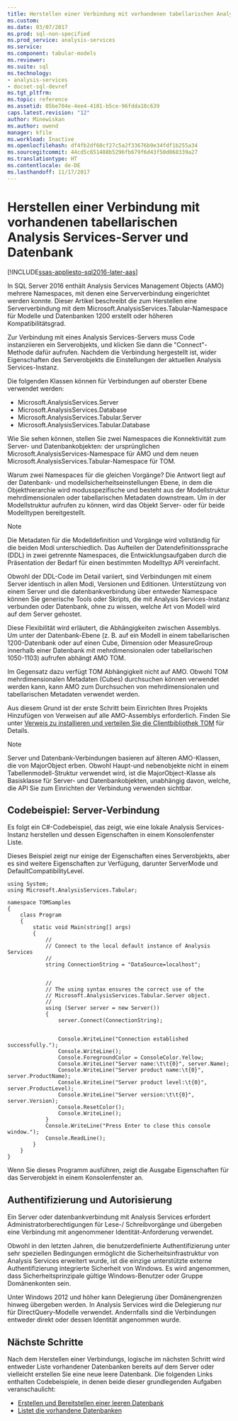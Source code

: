 ```yaml
---
title: Herstellen einer Verbindung mit vorhandenen tabellarischen Analysis Services-Server und Datenbank | Microsoft Docs
ms.custom: 
ms.date: 03/07/2017
ms.prod: sql-non-specified
ms.prod_service: analysis-services
ms.service: 
ms.component: tabular-models
ms.reviewer: 
ms.suite: sql
ms.technology:
- analysis-services
- docset-sql-devref
ms.tgt_pltfrm: 
ms.topic: reference
ms.assetid: 05be704e-4ee4-4101-b5ce-96fdda18c639
caps.latest.revision: "12"
author: Minewiskan
ms.author: owend
manager: kfile
ms.workload: Inactive
ms.openlocfilehash: df4fb2df60cf27c5a2f33676b9e34fdf1b255a34
ms.sourcegitcommit: 44cd5c651488b5296fb679f6d43f50d068339a27
ms.translationtype: HT
ms.contentlocale: de-DE
ms.lasthandoff: 11/17/2017
---
```

# <a name="connect-to-existing-analysis-services-tabular-server-and-database"></a>Herstellen einer Verbindung mit vorhandenen tabellarischen Analysis Services-Server und Datenbank

[!INCLUDE[ssas-appliesto-sql2016-later-aas](../../includes/ssas-appliesto-sql2016-later-aas.md)]

In SQL Server 2016 enthält Analysis Services Management Objects (AMO) mehrere Namespaces, mit denen eine Serververbindung eingerichtet werden konnte. Dieser Artikel beschreibt die zum Herstellen eine Serververbindung mit dem Microsoft.AnalysisServices.Tabular-Namespace für Modelle und Datenbanken 1200 erstellt oder höheren Kompatibilitätsgrad. 

Zur Verbindung mit eines Analysis Services-Servers muss Code instanziieren ein Serverobjekts, und klicken Sie dann die "Connect"-Methode dafür aufrufen. Nachdem die Verbindung hergestellt ist, wider Eigenschaften des Serverobjekts die Einstellungen der aktuellen Analysis Services-Instanz. 

Die folgenden Klassen können für Verbindungen auf oberster Ebene verwendet werden: 

* Microsoft.AnalysisServices.Server 
* Microsoft.AnalysisServices.Database 
* Microsoft.AnalysisServices.Tabular.Server 
* Microsoft.AnalysisServices.Tabular.Database 

Wie Sie sehen können, stellen Sie zwei Namespaces die Konnektivität zum Server- und Datenbankobjekten: der ursprünglichen Microsoft.AnalysisServices-Namespace für AMO und dem neuen Microsoft.AnalysisServices.Tabular-Namespace für TOM.

Warum zwei Namespaces für die gleichen Vorgänge? Die Antwort liegt auf der Datenbank- und modellsicherheitseinstellungen Ebene, in dem die Objekthierarchie wird modusspezifische und besteht aus der Modellstruktur mehrdimensionalen oder tabellarischen Metadaten downstream. Um in der Modellstruktur aufrufen zu können, wird das Objekt Server- oder für beide Modelltypen bereitgestellt.

> [!NOTE]  
>  Die Metadaten für die Modelldefinition und Vorgänge wird vollständig für die beiden Modi unterschiedlich. Das Aufteilen der Datendefinitionssprache (DDL) in zwei getrennte Namespaces, die Entwicklungsaufgaben durch die Präsentation der Bedarf für einen bestimmten Modelltyp API vereinfacht. 

Obwohl der DDL-Code im Detail variiert, sind Verbindungen mit einem Server identisch in allen Modi, Versionen und Editionen. Unterstützung von einem Server und die datenbankverbindung über entweder Namespace können Sie generische Tools oder Skripts, die mit Analysis Services-Instanz verbunden oder Datenbank, ohne zu wissen, welche Art von Modell wird auf dem Server gehostet.  

Diese Flexibilität wird erläutert, die Abhängigkeiten zwischen Assemblys. Um unter der Datenbank-Ebene (z. B. auf ein Modell in einem tabellarischen 1200-Datenbank oder auf einen Cube, Dimension oder MeasureGroup innerhalb einer Datenbank mit mehrdimensionalen oder tabellarischen 1050-1103) aufrufen abhängt AMO TOM. 

Im Gegensatz dazu verfügt TOM Abhängigkeit nicht auf AMO. Obwohl TOM mehrdimensionalen Metadaten (Cubes) durchsuchen können verwendet werden kann, kann AMO zum Durchsuchen von mehrdimensionalen und tabellarischen Metadaten verwendet werden. 

Aus diesem Grund ist der erste Schritt beim Einrichten Ihres Projekts Hinzufügen von Verweisen auf alle AMO-Assemblys erforderlich. Finden Sie unter [Verweis zu installieren und verteilen Sie die Clientbibliothek TOM](../../analysis-services/tabular-model-programming-compatibility-level-1200/install-distribute-and-reference-the-tabular-object-model.md) für Details. 

> [!NOTE]  
>  Server und Datenbank-Verbindungen basieren auf älteren AMO-Klassen, die von MajorObject erben. Obwohl Haupt-und nebenobjekte nicht in einem Tabellenmodell-Struktur verwendet wird, ist die MajorObject-Klasse als Basisklasse für Server- und Datenbankobjekten, unabhängig davon, welche, die API Sie zum Einrichten der Verbindung verwenden sichtbar.  

## <a name="code-example-server-connection"></a>Codebeispiel: Server-Verbindung 

Es folgt ein C#-Codebeispiel, das zeigt, wie eine lokale Analysis Services-Instanz herstellen und dessen Eigenschaften in einem Konsolenfenster Liste. 

Dieses Beispiel zeigt nur einige der Eigenschaften eines Serverobjekts, aber es sind weitere Eigenschaften zur Verfügung, darunter ServerMode und DefaultCompatibilityLevel.  

```
using System; 
using Microsoft.AnalysisServices.Tabular; 

namespace TOMSamples 
{ 
    class Program 
    { 
        static void Main(string[] args) 
        { 
            // 
            // Connect to the local default instance of Analysis Services 
            // 
            string ConnectionString = "DataSource=localhost"; 


            // 
            // The using syntax ensures the correct use of the 
            // Microsoft.AnalysisServices.Tabular.Server object. 
            // 
            using (Server server = new Server()) 
            { 
                server.Connect(ConnectionString); 

 
                Console.WriteLine("Connection established successfully."); 
                Console.WriteLine(); 
                Console.ForegroundColor = ConsoleColor.Yellow; 
                Console.WriteLine("Server name:\t\t{0}", server.Name); 
                Console.WriteLine("Server product name:\t{0}", server.ProductName); 
                Console.WriteLine("Server product level:\t{0}", server.ProductLevel); 
                Console.WriteLine("Server version:\t\t{0}", server.Version); 
                Console.ResetColor(); 
                Console.WriteLine(); 
            } 
            Console.WriteLine("Press Enter to close this console window."); 
            Console.ReadLine(); 
        } 
    } 
} 
```
Wenn Sie dieses Programm ausführen, zeigt die Ausgabe Eigenschaften für das Serverobjekt in einem Konsolenfenster an. 

## <a name="authentication-and-authorization"></a>Authentifizierung und Autorisierung 

Ein Server oder datenbankverbindung mit Analysis Services erfordert Administratorberechtigungen für Lese-/ Schreibvorgänge und übergeben eine Verbindung mit angenommener Identität-Anforderung verwendet.  

Obwohl in den letzten Jahren, die benutzerdefinierte Authentifizierung unter sehr speziellen Bedingungen ermöglicht die Sicherheitsinfrastruktur von Analysis Services erweitert wurde, ist die einzige unterstützte externe Authentifizierung integrierte Sicherheit von Windows. Es wird angenommen, dass Sicherheitsprinzipale gültige Windows-Benutzer oder Gruppe Domänenkonten sein.  

Unter Windows 2012 und höher kann Delegierung über Domänengrenzen hinweg übergeben werden. In Analysis Services wird die Delegierung nur für DirectQuery-Modelle verwendet. Andernfalls sind die Verbindungen entweder direkt oder dessen Identität angenommen wurde. 

## <a name="next-steps"></a>Nächste Schritte 

Nach dem Herstellen einer Verbindungs, logische im nächsten Schritt wird entweder Liste vorhandener Datenbanken bereits auf dem Server oder vielleicht erstellen Sie eine neue leere Datenbank. Die folgenden Links enthalten Codebeispiele, in denen beide dieser grundlegenden Aufgaben veranschaulicht: 

- [Erstellen und Bereitstellen einer leeren Datenbank](../../analysis-services/tabular-model-programming-compatibility-level-1200/create-and-deploy-an-empty-database-analysis-services-amo-tom.md)
- [Listet die vorhandene Datenbanken](../../analysis-services/tabular-model-programming-compatibility-level-1200/list-existing-databases-on-a-tabular-server-analysis-services-amo-tom.md)
